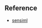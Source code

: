 

## Reference
- [sensiml](https://sensiml.com/documentation/application-tutorials/audio-anomaly-detection.html)